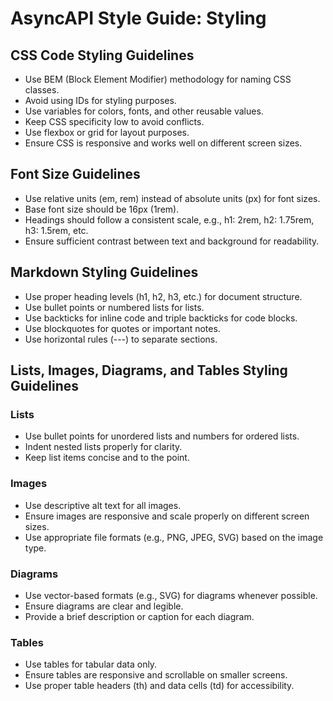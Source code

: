 # AsyncAPI Style Guide: Styling

## CSS Code Styling Guidelines

- Use BEM (Block Element Modifier) methodology for naming CSS classes.
- Avoid using IDs for styling purposes.
- Use variables for colors, fonts, and other reusable values.
- Keep CSS specificity low to avoid conflicts.
- Use flexbox or grid for layout purposes.
- Ensure CSS is responsive and works well on different screen sizes.

## Font Size Guidelines

- Use relative units (em, rem) instead of absolute units (px) for font sizes.
- Base font size should be 16px (1rem).
- Headings should follow a consistent scale, e.g., h1: 2rem, h2: 1.75rem, h3: 1.5rem, etc.
- Ensure sufficient contrast between text and background for readability.

## Markdown Styling Guidelines

- Use proper heading levels (h1, h2, h3, etc.) for document structure.
- Use bullet points or numbered lists for lists.
- Use backticks for inline code and triple backticks for code blocks.
- Use blockquotes for quotes or important notes.
- Use horizontal rules (---) to separate sections.

## Lists, Images, Diagrams, and Tables Styling Guidelines

### Lists

- Use bullet points for unordered lists and numbers for ordered lists.
- Indent nested lists properly for clarity.
- Keep list items concise and to the point.

### Images

- Use descriptive alt text for all images.
- Ensure images are responsive and scale properly on different screen sizes.
- Use appropriate file formats (e.g., PNG, JPEG, SVG) based on the image type.

### Diagrams

- Use vector-based formats (e.g., SVG) for diagrams whenever possible.
- Ensure diagrams are clear and legible.
- Provide a brief description or caption for each diagram.

### Tables

- Use tables for tabular data only.
- Ensure tables are responsive and scrollable on smaller screens.
- Use proper table headers (th) and data cells (td) for accessibility.
